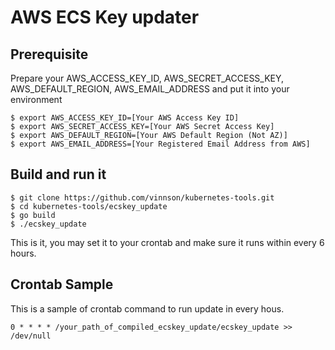 # AWS ECS Key updater

## Prerequisite
Prepare your AWS_ACCESS_KEY_ID, AWS_SECRET_ACCESS_KEY, AWS_DEFAULT_REGION, AWS_EMAIL_ADDRESS and put it into your environment
```
$ export AWS_ACCESS_KEY_ID=[Your AWS Access Key ID]
$ export AWS_SECRET_ACCESS_KEY=[Your AWS Secret Access Key]
$ export AWS_DEFAULT_REGION=[Your AWS Default Region (Not AZ)]
$ export AWS_EMAIL_ADDRESS=[Your Registered Email Address from AWS]
```

## Build and run it
```
$ git clone https://github.com/vinnson/kubernetes-tools.git
$ cd kubernetes-tools/ecskey_update
$ go build
$ ./ecskey_update
```

This is it, you may set it to your crontab and make sure it runs within every 6 hours.

## Crontab Sample
This is a sample of crontab command to run update in every hous.
```
0 * * * * /your_path_of_compiled_ecskey_update/ecskey_update >> /dev/null
```
